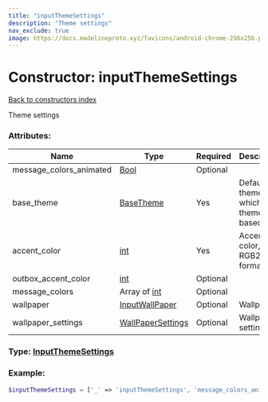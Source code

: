 ```yaml
---
title: "inputThemeSettings"
description: "Theme settings"
nav_exclude: true
image: https://docs.madelineproto.xyz/favicons/android-chrome-256x256.png
---
```

# Constructor: inputThemeSettings  
[Back to constructors index](/API_docs/constructors/index.html)



Theme settings

### Attributes:

| Name     |    Type       | Required | Description |
|----------|---------------|----------|-------------|
|message\_colors\_animated|[Bool](/API_docs/types/Bool.html) | Optional|
|base\_theme|[BaseTheme](/API_docs/types/BaseTheme.html) | Yes|Default theme on which this theme is based|
|accent\_color|[int](/API_docs/types/int.html) | Yes|Accent color, RGB24 format|
|outbox\_accent\_color|[int](/API_docs/types/int.html) | Optional|
|message\_colors|Array of [int](/API_docs/types/int.html) | Optional|
|wallpaper|[InputWallPaper](/API_docs/types/InputWallPaper.html) | Optional|Wallpaper|
|wallpaper\_settings|[WallPaperSettings](/API_docs/types/WallPaperSettings.html) | Optional|Wallpaper settings|



### Type: [InputThemeSettings](/API_docs/types/InputThemeSettings.html)


### Example:

```php
$inputThemeSettings = ['_' => 'inputThemeSettings', 'message_colors_animated' => Bool, 'base_theme' => BaseTheme, 'accent_color' => int, 'outbox_accent_color' => int, 'message_colors' => [int, int], 'wallpaper' => InputWallPaper, 'wallpaper_settings' => WallPaperSettings];
```  
